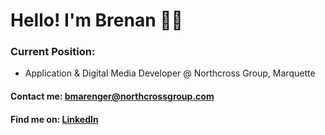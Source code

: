 # Hello! I'm Brenan 👨‍💻
### Current Position: 
* Application & Digital Media Developer @ Northcross Group, Marquette

#### Contact me: bmarenger@northcrossgroup.com 
#### Find me on: [LinkedIn](https://www.linkedin.com/in/brenanmarenger/)


